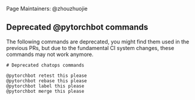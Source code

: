 Page Maintainers: @zhouzhuojie


## Deprecated @pytorchbot commands
The following commands are deprecated, you might find them used in the previous PRs, but due to the fundamental CI system changes, these commands may not work anymore. 

```
# Deprecated chatops commands

@pytorchbot retest this please
@pytorchbot rebase this please
@pytorchbot label this please
@pytorchbot merge this please
```